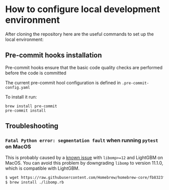 # How to configure local development environment

After cloning the repository here are the useful commands to set up the local environment:

## Pre-commit hooks installation
Pre-commit hooks ensure that the basic code quality checks are performed before the code is committed

The current pre-commit hool configuration is defined in `.pre-commit-config.yaml`

To install it run:

```shell
brew install pre-commit
pre-commit install
```


## Troubleshooting

### `Fatal Python error: segmentation fault` when running `pytest` on MacOS

This is probably caused by a [known issue](https://github.com/microsoft/LightGBM/issues/4707) with `libomp>=12` and LightGBM on MacOS.
You can avoid this problem by downgrading `libomp` to version 11.1.0, which is compatible with LightGBM.

```sh
$ wget https://raw.githubusercontent.com/Homebrew/homebrew-core/fb8323f2b170bd4ae97e1bac9bf3e2983af3fdb0/Formula/libomp.rb
$ brew install ./libomp.rb
```
